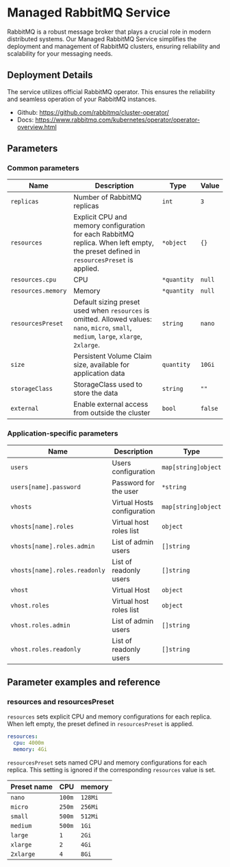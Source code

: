 # Managed RabbitMQ Service

RabbitMQ is a robust message broker that plays a crucial role in modern distributed systems. Our Managed RabbitMQ Service simplifies the deployment and management of RabbitMQ clusters, ensuring reliability and scalability for your messaging needs.

## Deployment Details

The service utilizes official RabbitMQ operator. This ensures the reliability and seamless operation of your RabbitMQ instances.

- Github: https://github.com/rabbitmq/cluster-operator/
- Docs: https://www.rabbitmq.com/kubernetes/operator/operator-overview.html

## Parameters

### Common parameters

| Name               | Description                                                                                                                               | Type        | Value   |
| ------------------ | ----------------------------------------------------------------------------------------------------------------------------------------- | ----------- | ------- |
| `replicas`         | Number of RabbitMQ replicas                                                                                                               | `int`       | `3`     |
| `resources`        | Explicit CPU and memory configuration for each RabbitMQ replica.  When left empty, the preset defined in `resourcesPreset` is applied.    | `*object`   | `{}`    |
| `resources.cpu`    | CPU                                                                                                                                       | `*quantity` | `null`  |
| `resources.memory` | Memory                                                                                                                                    | `*quantity` | `null`  |
| `resourcesPreset`  | Default sizing preset used when `resources` is omitted. Allowed values: `nano`, `micro`, `small`, `medium`, `large`, `xlarge`, `2xlarge`. | `string`    | `nano`  |
| `size`             | Persistent Volume Claim size, available for application data                                                                              | `quantity`  | `10Gi`  |
| `storageClass`     | StorageClass used to store the data                                                                                                       | `string`    | `""`    |
| `external`         | Enable external access from outside the cluster                                                                                           | `bool`      | `false` |


### Application-specific parameters

| Name                          | Description                 | Type                | Value   |
| ----------------------------- | --------------------------- | ------------------- | ------- |
| `users`                       | Users configuration         | `map[string]object` | `{...}` |
| `users[name].password`        | Password for the user       | `*string`           | `null`  |
| `vhosts`                      | Virtual Hosts configuration | `map[string]object` | `{...}` |
| `vhosts[name].roles`          | Virtual host roles list     | `object`            | `{}`    |
| `vhosts[name].roles.admin`    | List of admin users         | `[]string`          | `[]`    |
| `vhosts[name].roles.readonly` | List of readonly users      | `[]string`          | `[]`    |
| `vhost`                       | Virtual Host                | `object`            | `{}`    |
| `vhost.roles`                 | Virtual host roles list     | `object`            | `{}`    |
| `vhost.roles.admin`           | List of admin users         | `[]string`          | `[]`    |
| `vhost.roles.readonly`        | List of readonly users      | `[]string`          | `[]`    |


## Parameter examples and reference

### resources and resourcesPreset

`resources` sets explicit CPU and memory configurations for each replica.
When left empty, the preset defined in `resourcesPreset` is applied.

```yaml
resources:
  cpu: 4000m
  memory: 4Gi
```

`resourcesPreset` sets named CPU and memory configurations for each replica.
This setting is ignored if the corresponding `resources` value is set.

| Preset name | CPU    | memory  |
|-------------|--------|---------|
| `nano`      | `100m` | `128Mi` |
| `micro`     | `250m` | `256Mi` |
| `small`     | `500m` | `512Mi` |
| `medium`    | `500m` | `1Gi`   |
| `large`     | `1`    | `2Gi`   |
| `xlarge`    | `2`    | `4Gi`   |
| `2xlarge`   | `4`    | `8Gi`   |

